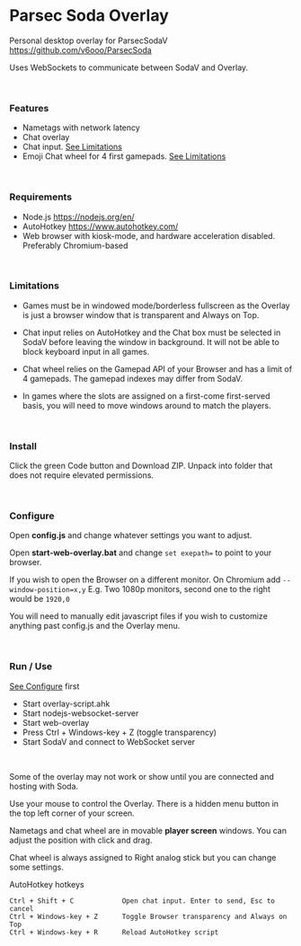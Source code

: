 # Parsec Soda Overlay

Personal desktop overlay for ParsecSodaV https://github.com/v6ooo/ParsecSoda

Uses WebSockets to communicate between SodaV and Overlay.

<br>

### Features

- Nametags with network latency
- Chat overlay
- Chat input. [See Limitations](#limitations)
- Emoji Chat wheel for 4 first gamepads. [See Limitations](#limitations)

<br>

### Requirements
- Node.js https://nodejs.org/en/
- AutoHotkey https://www.autohotkey.com/
- Web browser with kiosk-mode, and hardware acceleration disabled. Preferably Chromium-based

<br>

### Limitations
- Games must be in windowed mode/borderless fullscreen as the Overlay is just a browser window that is transparent and Always on Top.

- Chat input relies on AutoHotkey and the Chat box must be selected in SodaV before leaving the window in background. It will not be able to block keyboard input in all games.

- Chat wheel relies on the Gamepad API of your Browser and has a limit of 4 gamepads. The gamepad indexes may differ from SodaV.

- In games where the slots are assigned on a first-come first-served basis, you will need to move windows around to match the players.

<br>

### Install

Click the green Code button and Download ZIP. Unpack into folder that does not require elevated permissions.

<br>

### Configure

Open **config.js** and change whatever settings you want to adjust.

Open **start-web-overlay.bat** and change `set exepath=` to point to your browser.

If you wish to open the Browser on a different monitor.
On Chromium add `--window-position=x,y` E.g. Two 1080p monitors, second one to the right would be `1920,0`

You will need to manually edit javascript files if you wish to customize anything past config.js and the Overlay menu.

<br>

### Run / Use

[See Configure](#configure) first

- Start overlay-script.ahk
- Start nodejs-websocket-server
- Start web-overlay
 - Press Ctrl + Windows-key + Z (toggle transparency)
- Start SodaV and connect to WebSocket server

<br>

Some of the overlay may not work or show until you are connected and hosting with Soda.

Use your mouse to control the Overlay. There is a hidden menu button in the top left corner of your screen.

Nametags and chat wheel are in movable **player screen** windows. You can adjust the position with click and drag.

Chat wheel is always assigned to Right analog stick but you can change some settings.

AutoHotkey hotkeys
```
Ctrl + Shift + C            Open chat input. Enter to send, Esc to cancel
Ctrl + Windows-key + Z      Toggle Browser transparency and Always on Top
Ctrl + Windows-key + R      Reload AutoHotkey script
```
